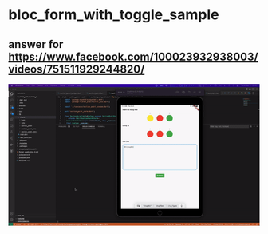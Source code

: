 # bloc_form_with_toggle_sample

## answer for https://www.facebook.com/100023932938003/videos/751511929244820/

![](https://github.com/DuongTH-Dev-Flutter-Solutions/bloc_form_with_toggle_sample/blob/main/sample.gif)
